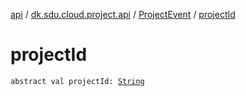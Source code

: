 [api](../../index.md) / [dk.sdu.cloud.project.api](../index.md) / [ProjectEvent](index.md) / [projectId](./project-id.md)

# projectId

`abstract val projectId: `[`String`](https://kotlinlang.org/api/latest/jvm/stdlib/kotlin/-string/index.html)